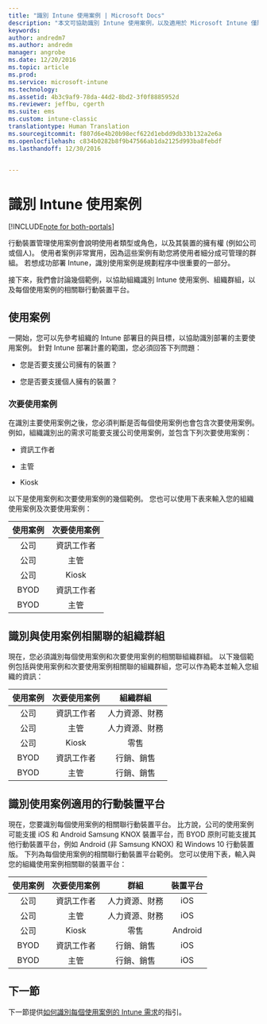 ```yaml
---
title: "識別 Intune 使用案例 | Microsoft Docs"
description: "本文可協助識別 Intune 使用案例，以及適用於 Microsoft Intune 僅限雲端實作的次要使用案例。"
keywords: 
author: andredm7
ms.author: andredm
manager: angrobe
ms.date: 12/20/2016
ms.topic: article
ms.prod: 
ms.service: microsoft-intune
ms.technology: 
ms.assetid: 4b3c9af9-78da-44d2-8bd2-3f0f8885952d
ms.reviewer: jeffbu, cgerth
ms.suite: ems
ms.custom: intune-classic
translationtype: Human Translation
ms.sourcegitcommit: f807d6e4b20b98ecf622d1ebdd9db33b132a2e6a
ms.openlocfilehash: c834b0282b8f9b47566ab1da2125d993ba8febdf
ms.lasthandoff: 12/30/2016


---
```


# <a name="identify-intune-use-case-scenarios"></a>識別 Intune 使用案例

[!INCLUDE[note for both-portals](../includes/note-for-both-portals.md)]

行動裝置管理使用案例會說明使用者類型或角色，以及其裝置的擁有權 (例如公司或個人)。 使用者案例非常實用，因為這些案例有助您將使用者細分成可管理的群組。 若想成功部署 Intune，識別使用案例是規劃程序中很重要的一部分。

接下來，我們會討論幾個範例，以協助組織識別 Intune 使用案例、組織群組，以及每個使用案例的相關聯行動裝置平台。

## <a name="use-case-scenarios"></a>使用案例

一開始，您可以先參考組織的 Intune 部署目的與目標，以協助識別部署的主要使用案例。 針對 Intune 部署計畫的範圍，您必須回答下列問題：

-   您是否要支援公司擁有的裝置？

-   您是否要支援個人擁有的裝置？

### <a name="sub-use-case-scenarios"></a>次要使用案例

在識別主要使用案例之後，您必須判斷是否每個使用案例也會包含次要使用案例。 例如，組織識別出的需求可能要支援公司使用案例，並包含下列次要使用案例：

-   資訊工作者

-   主管

-   Kiosk

以下是使用案例和次要使用案例的幾個範例。 您也可以使用下表來輸入您的組織使用案例及次要使用案例：

| **使用案例** | **次要使用案例** |
|:---:|:---:|
| 公司 | 資訊工作者 |              
| 公司 | 主管 |           
| 公司 | Kiosk |
| BYOD | 資訊工作者 |           
| BYOD | 主管 |

## <a name="identify-organizational-groups-associated-with-use-case-scenarios"></a>識別與使用案例相關聯的組織群組

現在，您必須識別每個使用案例和次要使用案例的相關聯組織群組。 以下幾個範例包括與使用案例和次要使用案例相關聯的組織群組，您可以作為範本並輸入您組織的資訊：

| **使用案例** | **次要使用案例** | **組織群組** |
|:---:|:---:|:---:|
| 公司 | 資訊工作者 | 人力資源、財務 |               
| 公司 | 主管 | 人力資源、財務 |            
| 公司 | Kiosk | 零售 |
| BYOD | 資訊工作者 | 行銷、銷售 |            
| BYOD | 主管 | 行銷、銷售 |

## <a name="identify-mobile-device-platforms-for-use-case-scenarios"></a>識別使用案例適用的行動裝置平台

現在，您要識別每個使用案例的相關聯行動裝置平台。 比方說，公司的使用案例可能支援 iOS 和 Android Samsung KNOX 裝置平台，而 BYOD 原則可能支援其他行動裝置平台，例如 Android (非 Samsung KNOX) 和 Windows 10 行動裝置版。 下列為每個使用案例的相關聯行動裝置平台範例。 您可以使用下表，輸入與您的組織使用案例相關聯的裝置平台：

| **使用案例** | **次要使用案例** | **群組** | **裝置平台** |   
|:---:|:---:|:---:|:---:|
| 公司 | 資訊工作者 | 人力資源、財務 | iOS |                                                           
| 公司 | 主管 | 人力資源、財務 | iOS |                                                           
| 公司 | Kiosk | 零售 | Android |
| BYOD | 資訊工作者 | 行銷、銷售 | iOS |                                                           
| BYOD | 主管 | 行銷、銷售 | iOS |

## <a name="next-section"></a>下一節

下一節提供[如何識別每個使用案例的 Intune 需求](section-3-determine-use-case-requirements.md)的指引。

